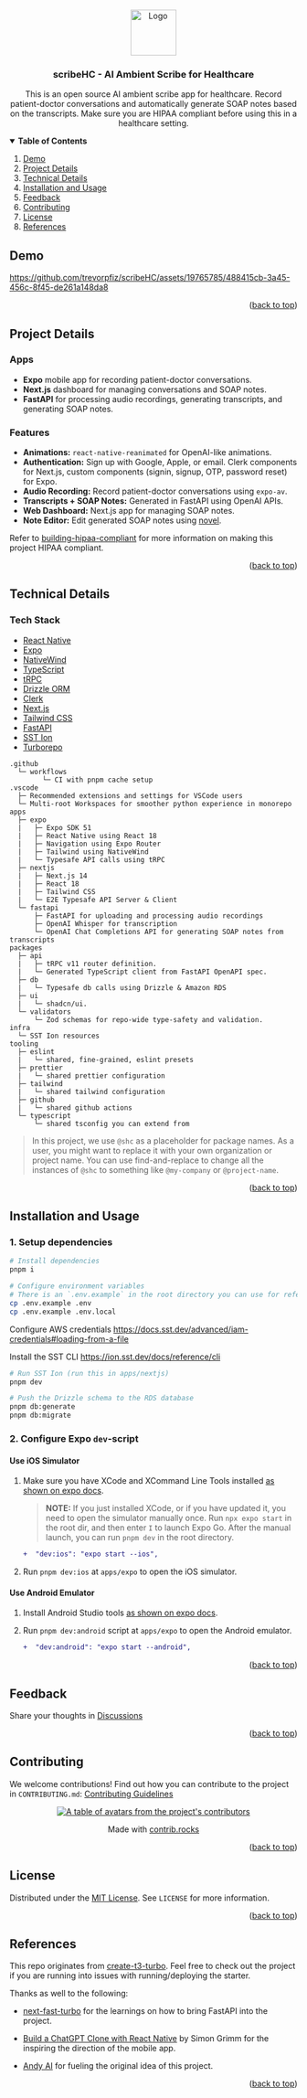 <a name="readme-top"></a>

<!-- PROJECT LOGO -->
<br>
<div align="center">
  <a href="https://github.com/trevorpfiz/scribeHC">
    <img src="https://github.com/trevorpfiz/scribeHC/assets/24904780/0e15369e-2550-42da-84ad-0f224af1ac8a" alt="Logo" width="80" height="80">
  </a>

<h3 align="center">scribeHC - AI Ambient Scribe for Healthcare</h3>

  <p align="center">
    This is an open source AI ambient scribe app for healthcare. Record patient-doctor conversations and automatically generate SOAP notes based on the transcripts. Make sure you are HIPAA compliant before using this in a healthcare setting.
  </p>
</div>

<!-- TABLE OF CONTENTS -->
<details open>
  <summary><strong>Table of Contents</strong></summary>
  <ol>
    <li>
      <a href="#demo">Demo</a>
    </li>
    <li><a href="#project-details">Project Details</a></li>
    <li><a href="#technical-details">Technical Details</a></li>
    <li>
      <a href="#installation-and-usage">Installation and Usage</a>
    </li>
    <li><a href="#feedback">Feedback</a></li>
    <li><a href="#contributing">Contributing</a></li>
    <li><a href="#license">License</a></li>
    <li><a href="#references">References</a></li>
  </ol>
</details>

<!-- DEMO -->

## Demo

https://github.com/trevorpfiz/scribeHC/assets/19765785/488415cb-3a45-456c-8f45-de261a148da8

<p align="right">(<a href="#readme-top">back to top</a>)</p>

<!-- PROJECT DETAILS -->

## Project Details

### Apps

- **Expo** mobile app for recording patient-doctor conversations.
- **Next.js** dashboard for managing conversations and SOAP notes.
- **FastAPI** for processing audio recordings, generating transcripts, and generating SOAP notes.

### Features

- **Animations:** `react-native-reanimated` for OpenAI-like animations.
- **Authentication:** Sign up with Google, Apple, or email. Clerk components for Next.js, custom components (signin, signup, OTP, password reset) for Expo.
- **Audio Recording:** Record patient-doctor conversations using `expo-av`.
- **Transcripts + SOAP Notes:** Generated in FastAPI using OpenAI APIs.
- **Web Dashboard:** Next.js app for managing SOAP notes.
- **Note Editor:** Edit generated SOAP notes using [novel](https://novel.sh/).

Refer to [building-hipaa-compliant](https://github.com/zacharypfiz/building-hipaa-compliant) for more information on making this project HIPAA compliant.

<p align="right">(<a href="#readme-top">back to top</a>)</p>

<!-- TECHNICAL DETAILS -->

## Technical Details

### Tech Stack

- [React Native](https://reactnative.dev/)
- [Expo](https://expo.dev/)
- [NativeWind](https://www.nativewind.dev/v4/overview)
- [TypeScript](https://www.typescriptlang.org/)
- [tRPC](https://trpc.io/)
- [Drizzle ORM](https://orm.drizzle.team/)
- [Clerk](https://clerk.com/)
- [Next.js](https://nextjs.org/)
- [Tailwind CSS](https://tailwindcss.com/)
- [FastAPI](https://fastapi.tiangolo.com/)
- [SST Ion](https://ion.sst.dev/)
- [Turborepo](https://turbo.build/repo/docs)

```text
.github
  └─ workflows
        └─ CI with pnpm cache setup
.vscode
  ├─ Recommended extensions and settings for VSCode users
  └─ Multi-root Workspaces for smoother python experience in monorepo
apps
  ├─ expo
  |   ├─ Expo SDK 51
  |   ├─ React Native using React 18
  |   ├─ Navigation using Expo Router
  |   ├─ Tailwind using NativeWind
  |   └─ Typesafe API calls using tRPC
  ├─ nextjs
  |   ├─ Next.js 14
  |   ├─ React 18
  |   ├─ Tailwind CSS
  |   └─ E2E Typesafe API Server & Client
  └─ fastapi
      ├─ FastAPI for uploading and processing audio recordings
      ├─ OpenAI Whisper for transcription
      └─ OpenAI Chat Completions API for generating SOAP notes from transcripts
packages
  ├─ api
  |   ├─ tRPC v11 router definition.
  |   └─ Generated TypeScript client from FastAPI OpenAPI spec.
  ├─ db
  |   └─ Typesafe db calls using Drizzle & Amazon RDS
  ├─ ui
  |   └─ shadcn/ui.
  └─ validators
      └─ Zod schemas for repo-wide type-safety and validation.
infra
  └─ SST Ion resources
tooling
  ├─ eslint
  |   └─ shared, fine-grained, eslint presets
  ├─ prettier
  |   └─ shared prettier configuration
  ├─ tailwind
  |   └─ shared tailwind configuration
  ├─ github
  |   └─ shared github actions
  └─ typescript
      └─ shared tsconfig you can extend from
```

> In this project, we use `@shc` as a placeholder for package names. As a user, you might want to replace it with your own organization or project name. You can use find-and-replace to change all the instances of `@shc` to something like `@my-company` or `@project-name`.

<p align="right">(<a href="#readme-top">back to top</a>)</p>

<!-- INSTALLATION AND USAGE -->

## Installation and Usage

### 1. Setup dependencies

```bash
# Install dependencies
pnpm i

# Configure environment variables
# There is an `.env.example` in the root directory you can use for reference
cp .env.example .env
cp .env.example .env.local
```

Configure AWS credentials
<https://docs.sst.dev/advanced/iam-credentials#loading-from-a-file>

Install the SST CLI
<https://ion.sst.dev/docs/reference/cli>

```bash
# Run SST Ion (run this in apps/nextjs)
pnpm dev

# Push the Drizzle schema to the RDS database
pnpm db:generate
pnpm db:migrate
```

### 2. Configure Expo `dev`-script

#### Use iOS Simulator

1. Make sure you have XCode and XCommand Line Tools installed [as shown on expo docs](https://docs.expo.dev/workflow/ios-simulator).

   > **NOTE:** If you just installed XCode, or if you have updated it, you need to open the simulator manually once. Run `npx expo start` in the root dir, and then enter `I` to launch Expo Go. After the manual launch, you can run `pnpm dev` in the root directory.

   ```diff
   +  "dev:ios": "expo start --ios",
   ```

2. Run `pnpm dev:ios` at `apps/expo` to open the iOS simulator.

#### Use Android Emulator

1. Install Android Studio tools [as shown on expo docs](https://docs.expo.dev/workflow/android-studio-emulator).

2. Run `pnpm dev:android` script at `apps/expo` to open the Android emulator.

   ```diff
   +  "dev:android": "expo start --android",
   ```

<p align="right">(<a href="#readme-top">back to top</a>)</p>

<!-- FEEDBACK -->

## Feedback

Share your thoughts in [Discussions](https://github.com/trevorpfiz/scribeHC/discussions)

<p align="right">(<a href="#readme-top">back to top</a>)</p>

<!-- CONTRIBUTING -->

## Contributing

We welcome contributions! Find out how you can contribute to the project in `CONTRIBUTING.md`: [Contributing Guidelines](https://github.com/trevorpfiz/scribeHC/blob/main/CONTRIBUTING.md)

<a href="https://github.com/trevorpfiz/scribeHC/graphs/contributors">
  <p align="center">
    <img src="https://contrib.rocks/image?repo=trevorpfiz/scribeHC" alt="A table of avatars from the project's contributors" />
  </p>
</a>

<p align="center">
  Made with <a rel="noopener noreferrer" target="_blank" href="https://contrib.rocks">contrib.rocks</a>
</p>

<p align="right">(<a href="#readme-top">back to top</a>)</p>

<!-- LICENSE -->

## License

Distributed under the [MIT License](https://github.com/trevorpfiz/scribeHC/blob/main/LICENSE). See `LICENSE` for more information.

<p align="right">(<a href="#readme-top">back to top</a>)</p>

<!-- REFERENCES -->

## References

This repo originates from [create-t3-turbo](https://github.com/t3-oss/create-t3-turbo). Feel free to check out the project if you are running into issues with running/deploying the starter.

Thanks as well to the following:

- [next-fast-turbo](https://github.com/cording12/next-fast-turbo) for the learnings on how to bring FastAPI into the project.

- [Build a ChatGPT Clone with React Native](https://youtu.be/8ztx68SUOQo?si=f-HCi6K1qpVX-ATV) by Simon Grimm for the inspiring the direction of the mobile app.

- [Andy AI](https://www.ycombinator.com/companies/andy-ai) for fueling the original idea of this project.

<p align="right">(<a href="#readme-top">back to top</a>)</p>
